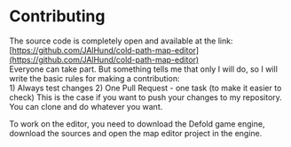 # Contributing

The source code is completely open and available at the link: [https://github.com/JAlHund/cold-path-map-editor](https://github.com/JAlHund/cold-path-map-editor)  
Everyone can take part. But something tells me that only I will do, so I will write the basic rules for making a contribution:  
1\) Always test changes 2\) One Pull Request - one task \(to make it easier to check\) This is the case if you want to push your changes to my repository. You can clone and do whatever you want.  
  
To work on the editor, you need to download the Defold game engine, download the sources and open the map editor project in the engine.

